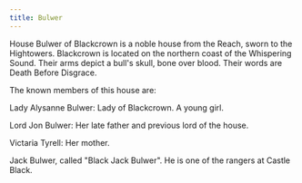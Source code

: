 ```yaml
---
title: Bulwer
---
```


 House Bulwer of Blackcrown is a noble house from the Reach, sworn to the Hightowers. Blackcrown is located on the northern coast of the Whispering Sound. Their arms depict a bull's skull, bone over blood. Their words are Death Before Disgrace.

The known members of this house are:

Lady Alysanne Bulwer: Lady of Blackcrown. A young girl.

Lord Jon Bulwer: Her late father and previous lord of the house.

Victaria Tyrell: Her mother.

Jack Bulwer, called "Black Jack Bulwer". He is one of the rangers at Castle Black. 


